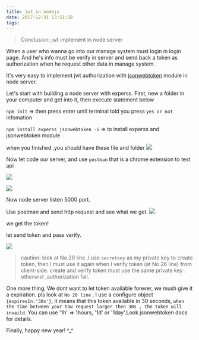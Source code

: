 ```yaml
---
title: jwt_in_nodejs
date: 2017-12-31 13:51:58
tags:
---
```

>Conclusion: jwt implement in node server

When a user who wanna go into our manage system must login in login page. And he's info must be verify in server and send back a token as authorization when he request other data in manage system.

It's very easy to implement jwt authorization with [jsonwebtoken](https://www.npmjs.com/package/jsonwebtoken) module in node server.

Let's start with building a node server with experss.
First, new a folder in your computer and get into it, then execute statement below

`npm init` => then press enter until terminal told you press `yes or not` infomation

`npm install experss jsonwebtoken -S` => to install experss and jsonwebtoken module

when you finished ,you should have these file and folder
![](http://p150tzuds.bkt.clouddn.com/image/jwt_in_node/structure.png)

Now let code our server, and use `postman` that is a chrome extension to test api

![](http://p150tzuds.bkt.clouddn.com/image/jwt_in_node/sendtoken.png)

![](http://p150tzuds.bkt.clouddn.com/image/jwt_in_node/verifytoke.png)

Now node server listen 5000 port.

Use postman and send http request and see what we get.
![](http://p150tzuds.bkt.clouddn.com/image/jwt_in_node/gettoken.png)

we get the token!

let send token and pass verify.

![](http://p150tzuds.bkt.clouddn.com/image/jwt_in_node/passverify.png)

> caution: look at No.20 line ,I use `secretkey` as my private key to create token, then I must use it again when I verify token (at No 26 line) from client-side. create and verify token must use the same private key . otherwist ,authorization fail.

One more thing, We dont want to let token available forever, we mush give it a expiration. pls look at `No 20 line` , I use a configure object `{expiresIn:'30s'}`, it means that this token available in 30 seconds, `when the time between your tow request larger then 30s , the token will invaild`. You can use '1h' => 1hours, '1d' or '1day'.Look jsonwebtoken docs for details.

Finally, happy new year! ^_^





